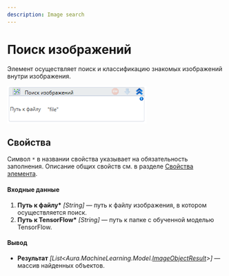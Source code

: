 ```yaml
---
description: Image search
---
```



# Поиск изображений

Элемент осуществляет поиск и классификацию знакомых изображений внутри изображения.

![](<../../../.gitbook/assets/image (29).png>)


## Свойства
Символ `*` в названии свойства указывает на обязательность заполнения. Описание общих свойств см. в разделе [Свойства элемента](https://docs.primo-rpa.ru/primo-rpa/primo-studio/process/elements#svoistva-elementa).

#### Входные данные

1. **Путь к файлу\*** *[String]* — путь к файлу изображения, в котором осуществляется поиск.
2. **Путь к TensorFlow\*** *[String]* — путь к папке с обученной моделью TensorFlow.

#### Вывод

* **Результат** *[List<Aura.MachineLearning.Model.[ImageObjectResult](https://docs.primo-rpa.ru/primo-rpa/g_elements/el_extra/els_machine_learning/datatypes/imageobjectresult)>]* — массив найденных объектов.



